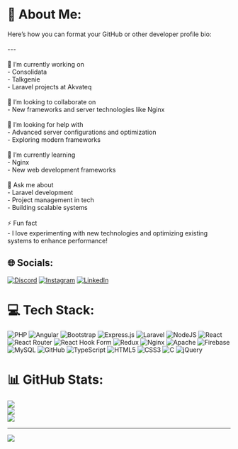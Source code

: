 # 💫 About Me:
Here’s how you can format your GitHub or other developer profile bio:<br><br>---<br><br>🔭 I’m currently working on  <br>- Consolidata  <br>- Talkgenie  <br>- Laravel projects at Akvateq  <br><br>👯 I’m looking to collaborate on  <br>- New frameworks and server technologies like Nginx  <br><br>🤝 I’m looking for help with  <br>- Advanced server configurations and optimization  <br>- Exploring modern frameworks  <br><br>🌱 I’m currently learning  <br>- Nginx  <br>- New web development frameworks  <br><br>💬 Ask me about  <br>- Laravel development  <br>- Project management in tech  <br>- Building scalable systems  <br><br>⚡ Fun fact  <br>- I love experimenting with new technologies and optimizing existing systems to enhance performance!<br>


## 🌐 Socials:
[![Discord](https://img.shields.io/badge/Discord-%237289DA.svg?logo=discord&logoColor=white)](https://discord.gg/Huzaifa1000) [![Instagram](https://img.shields.io/badge/Instagram-%23E4405F.svg?logo=Instagram&logoColor=white)](https://instagram.com/muhammad_huzaifa_ahmed) [![LinkedIn](https://img.shields.io/badge/LinkedIn-%230077B5.svg?logo=linkedin&logoColor=white)](https://linkedin.com/in/muhammad_huzaifa_ahmed) 

# 💻 Tech Stack:
![PHP](https://img.shields.io/badge/php-%23777BB4.svg?style=for-the-badge&logo=php&logoColor=white) ![Angular](https://img.shields.io/badge/angular-%23DD0031.svg?style=for-the-badge&logo=angular&logoColor=white) ![Bootstrap](https://img.shields.io/badge/bootstrap-%238511FA.svg?style=for-the-badge&logo=bootstrap&logoColor=white) ![Express.js](https://img.shields.io/badge/express.js-%23404d59.svg?style=for-the-badge&logo=express&logoColor=%2361DAFB) ![Laravel](https://img.shields.io/badge/laravel-%23FF2D20.svg?style=for-the-badge&logo=laravel&logoColor=white) ![NodeJS](https://img.shields.io/badge/node.js-6DA55F?style=for-the-badge&logo=node.js&logoColor=white) ![React](https://img.shields.io/badge/react-%2320232a.svg?style=for-the-badge&logo=react&logoColor=%2361DAFB) ![React Router](https://img.shields.io/badge/React_Router-CA4245?style=for-the-badge&logo=react-router&logoColor=white) ![React Hook Form](https://img.shields.io/badge/React%20Hook%20Form-%23EC5990.svg?style=for-the-badge&logo=reacthookform&logoColor=white) ![Redux](https://img.shields.io/badge/redux-%23593d88.svg?style=for-the-badge&logo=redux&logoColor=white) ![Nginx](https://img.shields.io/badge/nginx-%23009639.svg?style=for-the-badge&logo=nginx&logoColor=white) ![Apache](https://img.shields.io/badge/apache-%23D42029.svg?style=for-the-badge&logo=apache&logoColor=white) ![Firebase](https://img.shields.io/badge/firebase-a08021?style=for-the-badge&logo=firebase&logoColor=ffcd34) ![MySQL](https://img.shields.io/badge/mysql-4479A1.svg?style=for-the-badge&logo=mysql&logoColor=white) ![GitHub](https://img.shields.io/badge/github-%23121011.svg?style=for-the-badge&logo=github&logoColor=white) ![TypeScript](https://img.shields.io/badge/typescript-%23007ACC.svg?style=for-the-badge&logo=typescript&logoColor=white) ![HTML5](https://img.shields.io/badge/html5-%23E34F26.svg?style=for-the-badge&logo=html5&logoColor=white) ![CSS3](https://img.shields.io/badge/css3-%231572B6.svg?style=for-the-badge&logo=css3&logoColor=white) ![C](https://img.shields.io/badge/c-%2300599C.svg?style=for-the-badge&logo=c&logoColor=white) ![jQuery](https://img.shields.io/badge/jquery-%230769AD.svg?style=for-the-badge&logo=jquery&logoColor=white)
# 📊 GitHub Stats:
![](https://github-readme-stats.vercel.app/api?username=Huzaifa1000&theme=dark&hide_border=false&include_all_commits=true&count_private=true)<br/>
![](https://github-readme-streak-stats.herokuapp.com/?user=Huzaifa1000&theme=dark&hide_border=false)<br/>
![](https://github-readme-stats.vercel.app/api/top-langs/?username=Huzaifa1000&theme=dark&hide_border=false&include_all_commits=true&count_private=true&layout=compact)

---
[![](https://visitcount.itsvg.in/api?id=Huzaifa1000&icon=0&color=0)](https://visitcount.itsvg.in)

<!-- Proudly created with GPRM ( https://gprm.itsvg.in ) -->
